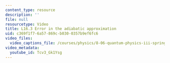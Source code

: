 ```yaml
---
content_type: resource
description: ''
file: null
resourcetype: Video
title: L16.3 Error in the adiabatic approximation
uid: c369f1f7-6a57-869c-b030-0357b9ef6fc6
video_files:
  video_captions_file: /courses/physics/8-06-quantum-physics-iii-spring-2018/video-lectures/time-dependent-perturbation-theory/L16-3/Tcv3_Gk1Ysg.vtt
video_metadata:
  youtube_id: Tcv3_Gk1Ysg
---
```

